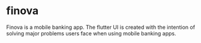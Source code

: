 # finova
Finova is a mobile banking app. The flutter UI is created with the intention of solving major problems users face when using mobile banking apps.
